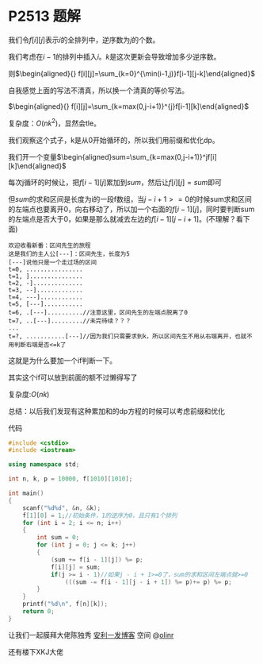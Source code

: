 # P2513 题解

我们令$f[i][j]$表示$i$的全排列中，逆序数为$j$的个数。

我们考虑在$i-1$的排列中插入$i$。$k$是这次更新会导致增加多少逆序数。

则$\begin{aligned}{} f[i][j]=\sum_{k=0}^{\min(i-1,j)}f[i-1][j-k]\end{aligned}$

自我感觉上面的写法不清真，所以换一个清真的等价写法。

$\begin{aligned}{} f[i][j]=\sum_{k=max(0,j-i+1)}^{j}f[i-1][k]\end{aligned}$

复杂度：$O(nk^2)$，显然会tle。

我们观察这个式子，k是从0开始循环的，所以我们用前缀和优化dp。

我们开一个变量$\begin{aligned}sum=\sum_{k=max(0,j-i+1)}^jf[i][k]\end{aligned}$

每次j循环的时候让，把$f[i-1][j]$累加到$sum$，然后让$f[i][j]=sum$即可

但$sum$的求和区间是长度为i的一段f数组，当$j-i+1>=0$的时候sum求和区间的左端点也要离开0，向右移动了，所以加一个右面的$f[i-1][j]$，同时要判断sum的左端点是否大于0，如果是那么就减去左边的$f[i-1][j-i+1]$。(不理解？看下面)

```
欢迎收看新番：区间先生的旅程
这是我们的主人公[---]：区间先生，长度为5
[---]说他只是一个走过场的区间
t=0, ................
t=1, ]...............
t=2, -]..............
t=3, --].............
t=4, ---]............
t=5, [---]...........
t=6, .[---]..........//注意这里，区间先生的左端点脱离了0
t=7, ..[---].........//未完待续？？？
...
t=?, ...........[---]//因为我们只需要求到k，所以区间先生不用从右端离开，也就不用判断右端是否<=k了
```

这就是为什么要加一个if判断一下。

其实这个if可以放到前面的额不过懒得写了

复杂度:$O(nk)$

总结：以后我们发现有这种累加和的dp方程的时候可以考虑前缀和优化

代码

```cpp
#include <cstdio>
#include <iostream>

using namespace std;

int n, k, p = 10000, f[1010][1010];

int main()
{
    scanf("%d%d", &n, &k);
    f[1][0] = 1;//初始条件，1的逆序为0，且只有1个排列
    for (int i = 2; i <= n; i++)
    {
        int sum = 0;
        for (int j = 0; j <= k; j++)
        {
            (sum += f[i - 1][j]) %= p;
            f[i][j] = sum;
            if(j >= i - 1)//如果j - i + 1>=0了，sum的求和区间左端点就>=0
                (((sum -= f[i - 1][j - i + 1]) %= p)+= p) %= p;
        }
    }
    printf("%d\n", f[n][k]);
    return 0;
}

```
让我们一起膜拜大佬陈独秀 [安利一发博客](http://www.cnblogs.com/olinr) 
空间 @[olinr](https://www.luogu.org/space/show?uid=88460)

还有楼下XKJ大佬